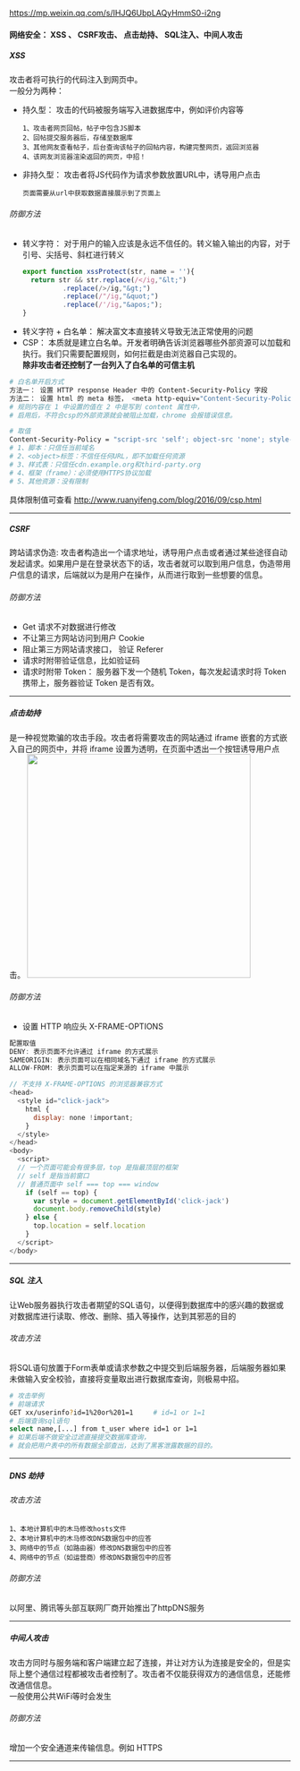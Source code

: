 https://mp.weixin.qq.com/s/IHJQ6UbpLAQyHmmS0-i2ng

#### 网络安全： XSS 、 CSRF攻击、 点击劫持、 SQL注入、中间人攻击
##### XSS
攻击者将可执行的代码注入到网页中。  
一般分为两种：  
* 持久型： 攻击的代码被服务端写入进数据库中，例如评价内容等
  ```
  1、攻击者网页回帖，帖子中包含JS脚本
  2、回帖提交服务器后，存储至数据库
  3、其他网友查看帖子，后台查询该帖子的回帖内容，构建完整网页，返回浏览器
  4、该网友浏览器渲染返回的网页，中招！
  ```
* 非持久型： 攻击者将JS代码作为请求参数放置URL中，诱导用户点击
  ```
  页面需要从url中获取数据直接展示到了页面上
  ```
###### 防御方法
* 转义字符： 对于用户的输入应该是永远不信任的。转义输入输出的内容，对于引号、尖括号、斜杠进行转义  
  ```js
  export function xssProtect(str, name = ''){
    return str && str.replace(/</ig,"&lt;")
            .replace(/>/ig,"&gt;")
            .replace(/"/ig,"&quot;")
            .replace(/'/ig,"&apos;");
  }
  ```
* 转义字符 + 白名单： 解决富文本直接转义导致无法正常使用的问题 
* CSP： 本质就是建立白名单。开发者明确告诉浏览器哪些外部资源可以加载和执行。我们只需要配置规则，如何拦截是由浏览器自己实现的。  
**除非攻击者还控制了一台列入了白名单的可信主机**
```bash
# 白名单开启方式
方法一： 设置 HTTP response Header 中的 Content-Security-Policy 字段
方法二： 设置 html 的 meta 标签， <meta http-equiv="Content-Security-Policy" content="">
# 规则内容在 1 中设置的值在 2 中是写到 content 属性中，
# 启用后，不符合csp的外部资源就会被阻止加载，chrome 会报错误信息。

# 取值
Content-Security-Policy = "script-src 'self'; object-src 'none'; style-src cdn.example.org third-party.org; child-src https:"
# 1、脚本：只信任当前域名
# 2、<object>标签：不信任任何URL，即不加载任何资源
# 3、样式表：只信任cdn.example.org和third-party.org
# 4、框架（frame）：必须使用HTTPS协议加载
# 5、其他资源：没有限制
```
具体限制值可查看 http://www.ruanyifeng.com/blog/2016/09/csp.html

--------------
##### CSRF
跨站请求伪造: 攻击者构造出一个请求地址，诱导用户点击或者通过某些途径自动发起请求。如果用户是在登录状态下的话，攻击者就可以取到用户信息，伪造带用户信息的请求，后端就以为是用户在操作，从而进行取到一些想要的信息。
###### 防御方法
* Get 请求不对数据进行修改
* 不让第三方网站访问到用户 Cookie
* 阻止第三方网站请求接口， 验证 Referer
* 请求时附带验证信息，比如验证码
* 请求时附带 Token： 服务器下发一个随机 Token，每次发起请求时将 Token 携带上，服务器验证 Token 是否有效。

--------------
##### 点击劫持
是一种视觉欺骗的攻击手段。攻击者将需要攻击的网站通过 iframe 嵌套的方式嵌入自己的网页中，并将 iframe 设置为透明，在页面中透出一个按钮诱导用户点击。
<image src="../../imgs/click_safe" width=400></image>

###### 防御方法
* 设置 HTTP 响应头 X-FRAME-OPTIONS
```js
配置取值
DENY: 表示页面不允许通过 iframe 的方式展示
SAMEORIGIN: 表示页面可以在相同域名下通过 iframe 的方式展示
ALLOW-FROM: 表示页面可以在指定来源的 iframe 中展示

// 不支持 X-FRAME-OPTIONS 的浏览器兼容方式
<head>
  <style id="click-jack">
    html {
      display: none !important;
    }
  </style>
</head>
<body>
  <script>
  // 一个页面可能会有很多层，top 是指最顶层的框架
  // self 是指当前窗口
  // 普通页面中 self === top === window
    if (self == top) {
      var style = document.getElementById('click-jack')
      document.body.removeChild(style)
    } else {
      top.location = self.location
    }
  </script>
</body>
```

--------------
##### SQL 注入
让Web服务器执行攻击者期望的SQL语句，以便得到数据库中的感兴趣的数据或对数据库进行读取、修改、删除、插入等操作，达到其邪恶的目的 
###### 攻击方法
将SQL语句放置于Form表单或请求参数之中提交到后端服务器，后端服务器如果未做输入安全校验，直接将变量取出进行数据库查询，则极易中招。
```bash
# 攻击举例
# 前端请求
GET xx/userinfo?id=1%20or%201=1     # id=1 or 1=1
# 后端查询sql语句
select name,[...] from t_user where id=1 or 1=1
# 如果后端不做安全过滤直接提交数据库查询，
# 就会把用户表中的所有数据全部查出，达到了黑客泄露数据的目的。
```
--------------
##### DNS 劫持
###### 攻击方法
```
1、本地计算机中的木马修改hosts文件
2、本地计算机中的木马修改DNS数据包中的应答
3、网络中的节点（如路由器）修改DNS数据包中的应答
4、网络中的节点（如运营商）修改DNS数据包中的应答
```
###### 防御方法
以阿里、腾讯等头部互联网厂商开始推出了httpDNS服务

--------------
##### 中间人攻击
攻击方同时与服务端和客户端建立起了连接，并让对方认为连接是安全的，但是实际上整个通信过程都被攻击者控制了。攻击者不仅能获得双方的通信信息，还能修改通信信息。  
一般使用公共WiFi等时会发生
###### 防御方法
增加一个安全通道来传输信息。例如 HTTPS   

--------------

